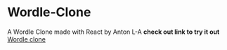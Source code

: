 # Wordle-Clone
A Wordle Clone made with React by Anton L-A
**check out link to try it out**
[Wordle clone](https://wordle-clone.surge.sh)
